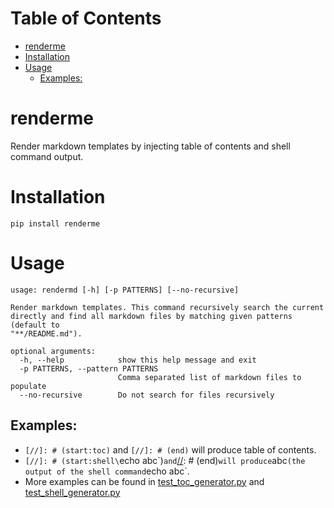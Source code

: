 
[//]: # (start:toc)
Table of Contents
=================
- [renderme](#renderme)
- [Installation](#installation)
- [Usage](#usage)
    - [Examples:](#examples)

[//]: # (end)

# renderme

Render markdown templates by injecting table of contents and shell command output.

# Installation

`pip install renderme`

# Usage
[//]: # (start:shell`python -m rendermd.command_line --help`)
```
usage: rendermd [-h] [-p PATTERNS] [--no-recursive]

Render markdown templates. This command recursively search the current
directly and find all markdown files by matching given patterns (default to
"**/README.md").

optional arguments:
  -h, --help            show this help message and exit
  -p PATTERNS, --pattern PATTERNS
                        Comma separated list of markdown files to populate
  --no-recursive        Do not search for files recursively
```

[//]: # (end)



## Examples:

- `[//]: # (start:toc)` and `[//]: # (end)` will produce table of contents.
- `[//]: # (start:shell\`echo abc\`)` and `[//]: # (end)` will produce `abc` (the output of the shell command `echo abc`.
- More examples can be found in [test_toc_generator.py](./tests/test_toc_generator.py) and [test_shell_generator.py](./tests/test_shell_generator.py)
